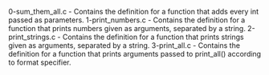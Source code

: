 0-sum_them_all.c - Contains the definition for a function that adds every int passed as parameters.
1-print_numbers.c - Contains the definition for a function that prints numbers given as arguments, separated by a string.
2-print_strings.c - Contains the definition for a function that prints strings given as arguments, separated by a string.
3-print_all.c - Contains the definition for a function that prints arguments passed to print_all() according to format specifier.
